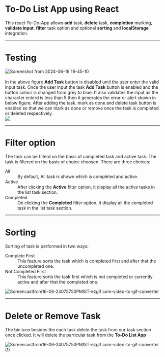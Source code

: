 # To-Do List App using React
This react To-Do-App allows **add** task, **delete** task, **completion** marking, **validate input**, **filter** task option and optional **sorting** and **localStorage** integration.

******
# Testing
![Screenshot from 2024-06-16 18-45-10](https://github.com/tarunlkr6/To-Do/assets/136793612/6ca85b11-472b-47a5-8747-b1c716b15fd5)
<br><br>
In the above figure **Add Task** button is disabled until the user enter the valid input task. Once the user input the task **Add Task** button is enabled and the button colour is changed from grey to blue.
It also validates the input as the character enterd is less than 5 then it generates the error or alert shown in below figure. After adding the task, mark as done and delete task button is enabled so that we can mark as done or remove once the task is completed or deleted respectively.<br>
<img src="https://github.com/tarunlkr6/To-Do/assets/136793612/dcc23246-5de1-4c25-8c22-a8f17356cfda">
*****
# Filter option
The task can be filterd on the basis of completed task and active task. The task is filtered on the basis of choice choosen. There are three choices: 
<dl>
  <dt>All</dt>
  <dd>
    By default, All task is shown which is completed and active.
  </dd>
  <dt>Active</dt>
  <dd>After clicking the <b>Active</b> filter option, it display all the active tasks in the list task section.</dd>
  <dt>Completed</dt>
  <dd>On clicking the <b>Completed</b> filter option, it display all the completed task in the list task section.</dd>
</dl>

*****
# Sorting
Sorting of task is performed in two ways: 
<dl>
  <dt>Complete First</dt>
  <dd>This feature sorts the task which is completed first and after that the uncompleted one. </dd>
  <dt>Not Completed First</dt>
  <dd>This feature sorts the task first which is not completed or currently active and after that the completed one.</dd>
</dl>

![Screencastfrom16-06-24075753PMIST-ezgif com-video-to-gif-converter](https://github.com/tarunlkr6/To-Do/assets/136793612/11d970a2-db90-47db-a77c-9b71c1dd003d)

******
# Delete or Remove Task
The bin icon besides the each task delete the task from our task section once clicked.
It will delete the particular task from the <b>To-Do List App </b>


![Screencastfrom16-06-24075753PMIST-ezgif com-video-to-gif-converter (1)](https://github.com/tarunlkr6/To-Do/assets/136793612/24440ca8-51f3-4e07-aec6-076c6d26175e)
